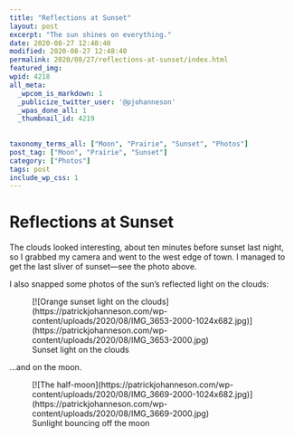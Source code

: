 ```yaml
---
title: "Reflections at Sunset"
layout: post
excerpt: "The sun shines on everything."
date: 2020-08-27 12:48:40
modified: 2020-08-27 12:48:40
permalink: 2020/08/27/reflections-at-sunset/index.html
featured_img: 
wpid: 4218
all_meta: 
  _wpcom_is_markdown: 1
  _publicize_twitter_user: '@pjohanneson'
  _wpas_done_all: 1
  _thumbnail_id: 4219
  
  
taxonomy_terms_all: ["Moon", "Prairie", "Sunset", "Photos"]
post_tag: ["Moon", "Prairie", "Sunset"]
category: ["Photos"]
tags: post
include_wp_css: 1
---
```


# Reflections at Sunset

The clouds looked interesting, about ten minutes before sunset last night, so I grabbed my camera and went to the west edge of town. I managed to get the last sliver of sunset—see the photo above.

I also snapped some photos of the sun’s reflected light on the clouds:

<figure class="wp-block-image size-large">[![Orange sunset light on the clouds](https://patrickjohanneson.com/wp-content/uploads/2020/08/IMG_3653-2000-1024x682.jpg)](https://patrickjohanneson.com/wp-content/uploads/2020/08/IMG_3653-2000.jpg)<figcaption>Sunset light on the clouds</figcaption></figure>…and on the moon.

<figure class="wp-block-image size-large">[![The half-moon](https://patrickjohanneson.com/wp-content/uploads/2020/08/IMG_3669-2000-1024x682.jpg)](https://patrickjohanneson.com/wp-content/uploads/2020/08/IMG_3669-2000.jpg)<figcaption>Sunlight bouncing off the moon</figcaption></figure>